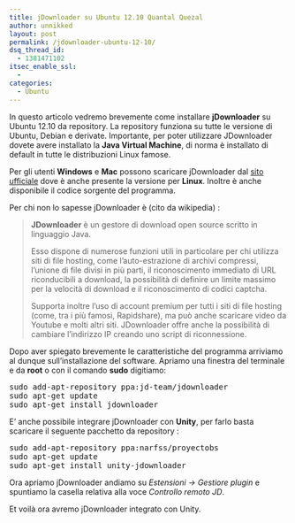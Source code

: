 ```yaml
---
title: jDownloader su Ubuntu 12.10 Quantal Quezal
author: unnikked
layout: post
permalink: /jdownloader-ubuntu-12-10/
dsq_thread_id:
  - 1381471102
itsec_enable_ssl:
  - 
categories:
  - Ubuntu
---
```


In questo articolo vedremo brevemente come installare **jDownloader** su Ubuntu 12.10 da repository. La repository funziona su tutte le versione di Ubuntu, Debian e derivate. Importante, per poter utilizzare JDownloader dovete avere installato la **Java Virtual Machine**, di norma è installato di default in tutte le distribuzioni Linux famose.

Per gli utenti **Windows** e **Mac** possono scaricare jDownloader dal [sito ufficiale][1] dove è anche presente la versione per **Linux**. Inoltre è anche disponibile il codice sorgente del programma.

Per chi non lo sapesse jDownloader è (cito da wikipedia) :

> **JDownloader** è un gestore di download open source scritto in linguaggio Java.
> 
> Esso dispone di numerose funzioni utili in particolare per chi utilizza siti di file hosting, come l&#8217;auto-estrazione di archivi compressi, l&#8217;unione di file divisi in più parti, il riconoscimento immediato di URL riconducibili a download, la possibilità di definire un limite massimo per la velocità di download e il riconoscimento di codici captcha.
> 
> Supporta inoltre l&#8217;uso di account premium per tutti i siti di file hosting (come, tra i più famosi, Rapidshare), ma può anche scaricare video da Youtube e molti altri siti. JDownloader offre anche la possibilità di cambiare l&#8217;indirizzo IP creando uno script di riconnessione.

Dopo aver spiegato brevemente le caratteristiche del programma arriviamo al dunque sull&#8217;installazione del software. Apriamo una finestra del terminale e da **root** o con il comando **sudo** digitiamo:

<pre class="lang:sh decode:true">sudo add-apt-repository ppa:jd-team/jdownloader
sudo apt-get update
sudo apt-get install jdownloader</pre>

E&#8217; anche possibile integrare jDownloader con **Unity**, per farlo basta scaricare il seguente pacchetto da repository :

<pre class="lang:sh decode:true">sudo add-apt-repository ppa:narfss/proyectobs
sudo apt-get update
sudo apt-get install unity-jdownloader</pre>

Ora apriamo jDownloader andiamo su *Estensioni -> Gestiore plugin* e spuntiamo la casella relativa alla voce *Controllo remoto JD*.

Et voilà ora avremo jDownloader integrato con Unity.


 [1]: http://jdownloader.org/download/index